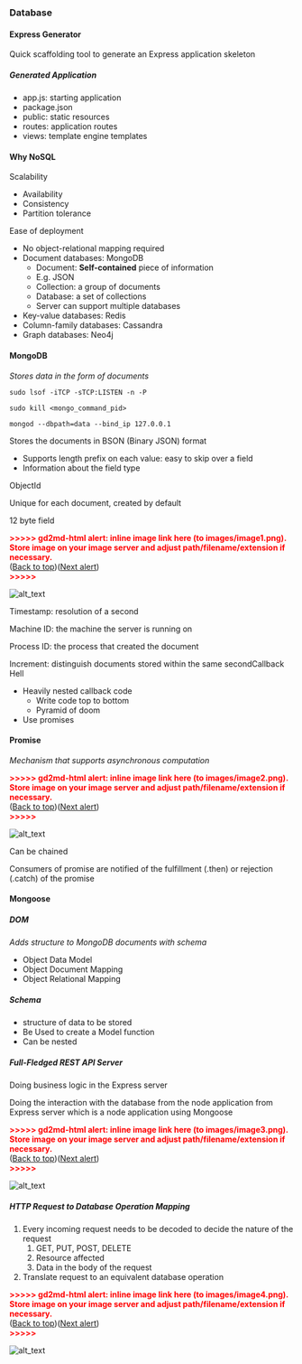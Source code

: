 ### Database


#### Express Generator

Quick scaffolding tool to generate an Express application skeleton


##### Generated Application



*   app.js: starting application
*   package.json
*   public: static resources
*   routes: application routes
*   views: template engine templates


#### Why NoSQL

Scalability



*   Availability
*   Consistency
*   Partition tolerance

Ease of deployment



*   No object-relational mapping required
*   Document databases: MongoDB
    *   Document: **Self-contained** piece of information
    *   E.g. JSON
    *   Collection: a group of documents
    *   Database: a set of collections
    *   Server can support multiple databases
*   Key-value databases: Redis
*   Column-family databases: Cassandra
*   Graph databases: Neo4j


#### MongoDB

_Stores data in the form of documents_


```
sudo lsof -iTCP -sTCP:LISTEN -n -P
```



```
sudo kill <mongo_command_pid>
```



```
mongod --dbpath=data --bind_ip 127.0.0.1
```


Stores the documents in BSON (Binary JSON) format



*   Supports length prefix on each value: easy to skip over a field
*   Information about the field type

ObjectId

Unique for each document, created by default

12 byte field



<p id="gdcalert1" ><span style="color: red; font-weight: bold">>>>>>  gd2md-html alert: inline image link here (to images/image1.png). Store image on your image server and adjust path/filename/extension if necessary. </span><br>(<a href="#">Back to top</a>)(<a href="#gdcalert2">Next alert</a>)<br><span style="color: red; font-weight: bold">>>>>> </span></p>


![alt_text](images/image1.png "image_tooltip")


Timestamp: resolution of a second

Machine ID: the machine the server is running on

Process ID: the process that created the document

Increment: distinguish documents stored within the same secondCallback Hell



*   Heavily nested callback code
    *   Write code top to bottom
    *   Pyramid of doom
*   Use promises


#### Promise

_Mechanism that supports asynchronous computation_



<p id="gdcalert2" ><span style="color: red; font-weight: bold">>>>>>  gd2md-html alert: inline image link here (to images/image2.png). Store image on your image server and adjust path/filename/extension if necessary. </span><br>(<a href="#">Back to top</a>)(<a href="#gdcalert3">Next alert</a>)<br><span style="color: red; font-weight: bold">>>>>> </span></p>


![alt_text](images/image2.png "image_tooltip")


Can be chained

Consumers of promise are notified of the fulfillment (.then) or rejection (.catch) of the promise


#### Mongoose


##### DOM

_Adds structure to MongoDB documents with schema_



*   Object Data Model
*   Object Document Mapping
*   Object Relational Mapping


##### Schema



*   structure of data to be stored
*   Be Used to create a Model function
*   Can be  nested


##### Full-Fledged REST API Server

Doing business logic in the Express server

Doing the interaction with the database from the node application from Express server which is a node application using Mongoose



<p id="gdcalert3" ><span style="color: red; font-weight: bold">>>>>>  gd2md-html alert: inline image link here (to images/image3.png). Store image on your image server and adjust path/filename/extension if necessary. </span><br>(<a href="#">Back to top</a>)(<a href="#gdcalert4">Next alert</a>)<br><span style="color: red; font-weight: bold">>>>>> </span></p>


![alt_text](images/image3.png "image_tooltip")



##### HTTP Request to Database Operation Mapping



1. Every incoming request needs to be decoded to decide the nature of the request
    1. GET, PUT, POST, DELETE
    2. Resource affected
    3. Data in the body of the request
2. Translate request to an equivalent database operation

<p id="gdcalert4" ><span style="color: red; font-weight: bold">>>>>>  gd2md-html alert: inline image link here (to images/image4.png). Store image on your image server and adjust path/filename/extension if necessary. </span><br>(<a href="#">Back to top</a>)(<a href="#gdcalert5">Next alert</a>)<br><span style="color: red; font-weight: bold">>>>>> </span></p>


![alt_text](images/image4.png "image_tooltip")

